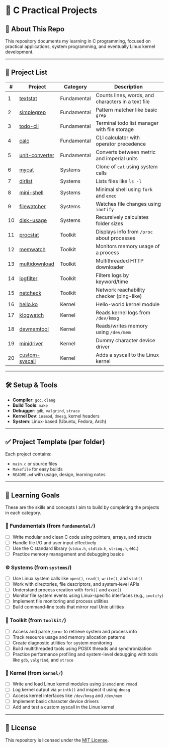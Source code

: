 # 🔧 C Practical Projects

## 🧠 About This Repo

This repository documents my learning in C programming, focused on practical applications, system programming, and eventually Linux kernel development.

---

## 📁 Project List

| #   | Project                                      | Category    | Description                                        |
| --- | -------------------------------------------- | ----------- | -------------------------------------------------- |
| 1   | [textstat](fundamental/textstat)             | Fundamental | Counts lines, words, and characters in a text file |
| 2   | [simplegrep](fundamental/simplegrep)         | Fundamental | Pattern matcher like basic `grep`                  |
| 3   | [todo-cli](fundamental/todo-cli)             | Fundamental | Terminal todo list manager with file storage       |
| 4   | [calc](fundamental/calc)                     | Fundamental | CLI calculator with operator precedence            |
| 5   | [unit-converter](fundamental/unit-converter) | Fundamental | Converts between metric and imperial units         |
| 6   | [mycat](systems/mycat)                       | Systems     | Clone of `cat` using system calls                  |
| 7   | [dirlist](systems/dirlist)                   | Systems     | Lists files like `ls -l`                           |
| 8   | [mini-shell](systems/mini-shell)             | Systems     | Minimal shell using `fork` and `exec`              |
| 9   | [filewatcher](systems/filewatcher)           | Systems     | Watches file changes using `inotify`               |
| 10  | [disk-usage](systems/disk-usage)             | Systems     | Recursively calculates folder sizes                |
| 11  | [procstat](toolkit/procstat)                 | Toolkit     | Displays info from `/proc` about processes         |
| 12  | [memwatch](toolkit/memwatch)                 | Toolkit     | Monitors memory usage of a process                 |
| 13  | [multidownload](toolkit/multidownload)       | Toolkit     | Multithreaded HTTP downloader                      |
| 14  | [logfilter](toolkit/logfilter)               | Toolkit     | Filters logs by keyword/time                       |
| 15  | [netcheck](toolkit/netcheck)                 | Toolkit     | Network reachability checker (ping-like)           |
| 16  | [hello.ko](kernel/hello.ko)                  | Kernel      | Hello-world kernel module                          |
| 17  | [klogwatch](kernel/klogwatch)                | Kernel      | Reads kernel logs from `/dev/kmsg`                 |
| 18  | [devmemtool](kernel/devmemtool)              | Kernel      | Reads/writes memory using `/dev/mem`               |
| 19  | [minidriver](kernel/minidriver)              | Kernel      | Dummy character device driver                      |
| 20  | [custom-syscall](kernel/custom-syscall)      | Kernel      | Adds a syscall to the Linux kernel                 |

---

## 🛠 Setup & Tools

- **Compiler**: `gcc`, `clang`
- **Build Tools**: `make`
- **Debugger**: `gdb`, `valgrind`, `strace`
- **Kernel Dev**: `insmod`, `dmesg`, kernel headers
- **System**: Linux-based (Ubuntu, Fedora, Arch)

---

## ✅ Project Template (per folder)

Each project contains:

- `main.c` or source files
- `Makefile` for easy builds
- `README.md` with usage, design, learning notes

---

## 🎯 Learning Goals

These are the skills and concepts I aim to build by completing the projects in each category.

### 🧱 Fundamentals (from `fundamental/`)
- [ ] Write modular and clean C code using pointers, arrays, and structs
- [ ] Handle file I/O and user input effectively
- [ ] Use the C standard library (`stdio.h`, `stdlib.h`, `string.h`, etc.)
- [ ] Practice memory management and debugging basics

### ⚙️ Systems (from `systems`/)
- [ ] Use Linux system calls like `open()`, `read()`, `write()`, and `stat()`
- [ ] Work with directories, file descriptors, and system-level APIs
- [ ] Understand process creation with `fork()` and `exec()`
- [ ] Monitor file system events using Linux-specific interfaces (e.g., `inotify`)
- [ ] Implement file monitoring and process utilities
- [ ] Build command-line tools that mirror real Unix utilities

### 🧰 Toolkit (from `toolkit/`)
- [ ] Access and parse `/proc` to retrieve system and process info
- [ ] Track resource usage and memory allocation patterns
- [ ] Create diagnostic utilities for system monitoring
- [ ] Build multithreaded tools using POSIX threads and synchronization
- [ ] Practice performance profiling and system-level debugging with tools like `gdb`, `valgrind`, and `strace`

### 🧪 Kernel (from `kernel/`)
- [ ] Write and load Linux kernel modules using `insmod` and `rmmod`
- [ ] Log kernel output via `printk()` and inspect it using `dmesg`
- [ ] Access kernel interfaces like `/dev/kmsg` and `/dev/mem`
- [ ] Implement basic character device drivers
- [ ] Add and test a custom syscall in the Linux kernel

---

## 📄 License

This repository is licensed under the [MIT License](LICENSE).
